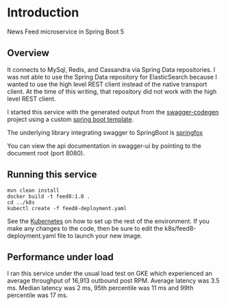 # Introduction

News Feed microservice in Spring Boot 5

## Overview  

It connects to MySql, Redis, and Cassandra via Spring Data repositories. I was not able to use the Spring Data repository for ElasticSearch because I wanted to use the high level REST client instead of the native transport client. At the time of this writing, that repository did not work with the high level REST client.

I started this service with the generated output from the [swagger-codegen](https://github.com/swagger-api/swagger-codegen) project using a custom [spring boot template](https://github.com/gengstrand/clojure-news-feed/tree/master/server/swagger/templates/springboot).

The underlying library integrating swagger to SpringBoot is [springfox](https://github.com/springfox/springfox)  

You can view the api documentation in swagger-ui by pointing to the document root (port 8080).

## Running this service

```
mvn clean install
docker build -t feed8:1.0 .
cd ../k8s
kubectl create -f feed8-deployment.yaml
```

See the [Kubernetes](https://github.com/gengstrand/clojure-news-feed/tree/master/server/k8s) on how to set up the rest of the environment. If you make any changes to the code, then be sure to edit the k8s/feed8-deployment.yaml file to launch your new image.

## Performance under load

I ran this service under the usual load test on GKE which experienced an average throughput of 16,913 outbound post RPM. Average latency was 3.5 ms. Median latency was 2 ms, 95th percentile was 11 ms and 99th percentile was 17 ms.

